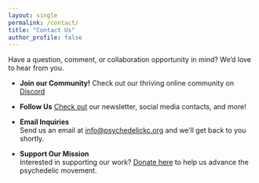 ```yaml
---
layout: single
permalink: /contact/
title: "Contact Us"
author_profile: false
---
```

Have a question, comment, or collaboration opportunity in mind? We’d love to hear from you.

- **Join our Community!**
  Check out our thriving online community on [Discord](https://discord.gg/YHGye5YGYp)

- **Follow Us**
  [Check out](https://links.psychedelickc.org) our newsletter, social media contacts, and more!

- **Email Inquiries**  
  Send us an email at [info@psychedelickc.org](mailto:info@psychedelickc.org) and we’ll get back to you shortly.

- **Support Our Mission**  
  Interested in supporting our work? [Donate here](https://givebutter.com/pskc) to help us advance the psychedelic movement.
